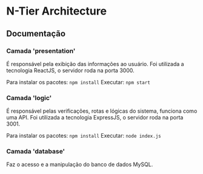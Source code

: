 # N-Tier Architecture

## Documentação

### Camada 'presentation'

É responsável pela exibição das informações ao usuário. Foi utilizada a tecnologia ReactJS, o servidor roda na porta 3000.

Para instalar os pacotes: `npm install`
Executar: `npm start`

### Camada 'logic'

É responsável pelas verificações, rotas e lógicas do sistema, funciona como uma API. Foi utilizada a tecnologia ExpressJS, o servidor roda na porta 3001.

Para instalar os pacotes: `npm install`
Executar: `node index.js`

### Camada 'database'

Faz o acesso e a manipulação do banco de dados MySQL.
